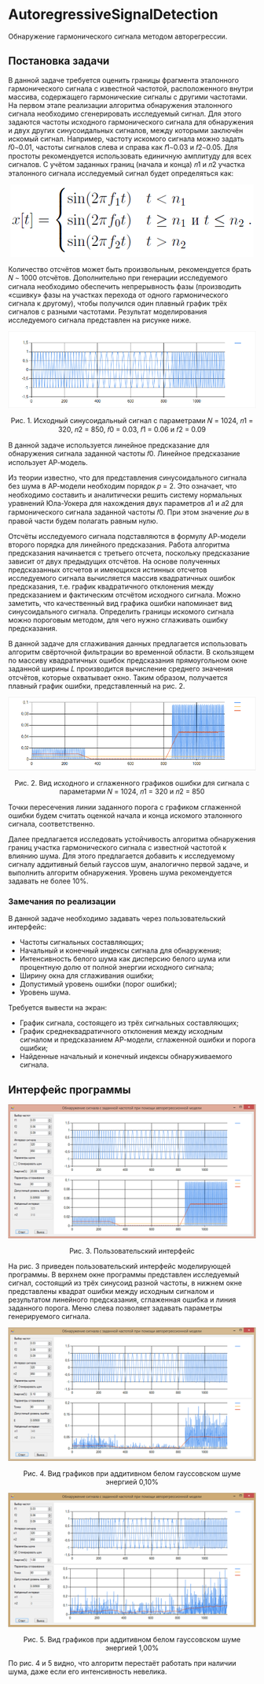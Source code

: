 # AutoregressiveSignalDetection
Обнаружение гармонического сигнала методом авторегрессии.

## Постановка задачи
В данной задаче требуется оценить границы фрагмента эталонного гармонического сигнала с известной частотой, расположенного внутри массива, содержащего гармонические сигналы с другими частотами. На первом этапе реализации алгоритма обнаружения эталонного сигнала необходимо сгенерировать исследуемый сигнал. Для этого задаются частоты исходного гармонического сигнала для обнаружения и двух других синусоидальных сигналов, между которыми заключён искомый сигнал. Например, частоту искомого сигнала можно задать 𝑓0∼0.01, частоты сигналов слева и справа как 𝑓1∼0.03 и 𝑓2∼0.05. Для простоты рекомендуется использовать единичную амплитуду для всех сигналов. С учётом заданных границ (начала и конца) 𝑛1 и 𝑛2 участка эталонного сигнала исследуемый сигнал будет определяться как:
<p align="center"><img src="/screenshots/formulas/formula_14.png"/></p>
Количество отсчётов может быть произвольным, рекомендуется брать 𝑁 ∼ 1000 отсчётов. Дополнительно при генерации исследуемого сигнала необходимо обеспечить непрерывность фазы (производить «сшивку» фазы на участках перехода от одного гармонического сигнала к другому), чтобы получился один плавный график трёх сигналов с разными частотами. Результат моделирования исследуемого сигнала представлен на рисунке ниже.

<p align="center"><img src="/screenshots/4.png"/></p>
<p align="center">Рис. 1. Исходный синусоидальный сигнал с параметрами 𝑁 = 1024, 𝑛1 = 320, 𝑛2 = 850, 𝑓0 = 0.03, 𝑓1 = 0.06 и 𝑓2 = 0.09</p>

В данной задаче используется линейное предсказание для обнаружения сигнала заданной частоты 𝑓0. Линейное предсказание использует АР-модель.

Из теории известно, что для представления синусоидального сигнала без шума в АР-модели необходим порядок 𝑝 = 2. Это означает, что необходимо составить и аналитически решить систему нормальных уравнений Юла-Уокера для нахождения двух параметров 𝑎1 и 𝑎2 для гармонического сигнала заданной частоты 𝑓0. При этом значение 𝜌𝜔 в правой части будем полагать равным нулю.

Отсчёты исследуемого сигнала подставляются в формулу АР-модели второго порядка для линейного предсказания. Работа алгоритма предсказания начинается с третьего отсчета, поскольку предсказание зависит от двух предыдущих отсчётов. На основе полученных предсказанных отсчетов и имеющихся истинных отсчетов исследуемого сигнала вычисляется массив квадратичных ошибок предсказания, т.е. график квадратичного отклонения между предсказанием и фактическим отсчётом исходного сигнала. Можно заметить, что качественный вид графика ошибки напоминает вид синусоидального сигнала. Определить границы искомого сигнала можно пороговым методом, для чего нужно сглаживать ошибку предсказания.

В данной задаче для сглаживания данных предлагается использовать алгоритм свёрточной фильтрации во временной области. В скользящем по массиву квадратичных ошибок предсказания прямоугольном окне заданной ширины 𝐿 производится вычисление среднего значения отсчётов, которые охватывает окно. Таким образом, получается плавный график ошибки, представленный на рис. 2.

<p align="center"><img src="/screenshots/5.png"/></p>
<p align="center">Рис. 2. Вид исходного и сглаженного графиков ошибки для сигнала с параметарми 𝑁 = 1024, 𝑛1 = 320 и 𝑛2 = 850</p>

Точки пересечения линии заданного порога с графиком сглаженной ошибки будем считать оценкой начала и конца искомого эталонного сигнала, соответственно.

Далее предлагается исследовать устойчивость алгоритма обнаружения границ участка гармонического сигнала с известной частотой к влиянию шума. Для этого предлагается добавить к исследуемому сигналу аддитивный белый гауссов шум, аналогично первой задаче, и выполнить алгоритм обнаружения. Уровень шума рекомендуется задавать не более 10%.

### Замечания по реализации
В данной задаче необходимо задавать через пользовательский интерфейс:
  * Частоты сигнальных составляющих;
  * Начальный и конечный индексы сигнала для обнаружения;
  * Интенсивность белого шума как дисперсию белого шума или процентную долю от полной энергии исходного сигнала;
  * Ширину окна для сглаживания ошибки;
  * Допустимый уровень ошибки (порог ошибки);
  * Уровень шума.

Требуется вывести на экран:
  * График сигнала, состоящего из трёх сигнальных составляющих;
  * График среднеквадратичного отклонения между исходным сигналом и предсказанием АР-модели, сглаженной ошибки и порога ошибки;
  * Найденные начальный и конечный индексы обнаруживаемого сигнала.
 
## Интерфейс программы
<p align="center"><img src="/screenshots/1.png"/></p>
<p align="center">Рис. 3. Пользовательский интерфейс</p>

На рис. 3 приведен пользовательский интерфейс моделирующей программы. В верхнем окне программы представлен исследуемый сигнал, состоящий из трёх синусоид разной частоты, в нижнем окне представлены квадрат ошибки между исходным сигналом и результатом линейного предсказания, сглаженная ошибка и линия заданного порога. Меню слева позволяет задавать параметры генерируемого сигнала.

<p align="center"><img src="/screenshots/2.png"/></p>
<p align="center">Рис. 4. Вид графиков при аддитивном белом гауссовском шуме энергией 0,10%</p>

<p align="center"><img src="/screenshots/3.png"/></p>
<p align="center">Рис. 5. Вид графиков при аддитивном белом гауссовском шуме энергией 1,00%</p>

По рис. 4 и 5 видно, что алгоритм перестаёт работать при наличии шума, даже если его интенсивность невелика.
